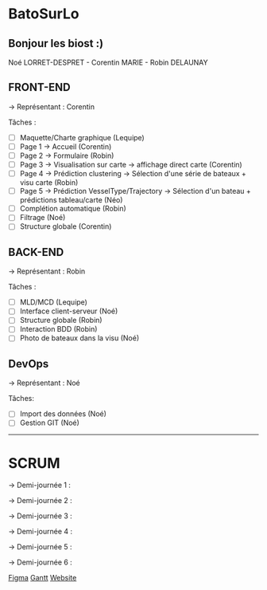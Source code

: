 # BatoSurLo
## Bonjour les biost :)

Noé LORRET-DESPRET - Corentin MARIE - Robin DELAUNAY



## FRONT-END
-> Représentant : Corentin

Tâches :
- [ ] Maquette/Charte graphique (Lequipe)
- [ ] Page 1 -> Accueil (Corentin)
- [ ] Page 2 -> Formulaire (Robin)
- [ ] Page 3 -> Visualisation sur carte -> affichage direct carte (Corentin)
- [ ] Page 4 -> Prédiction clustering -> Sélection d'une série de bateaux + visu carte (Robin)
- [ ] Page 5 -> Prédiction VesselType/Trajectory -> Sélection d'un bateau + prédictions tableau/carte (Néo)
- [ ] Complétion automatique (Robin)
- [ ] Filtrage (Noé)
- [ ] Structure globale (Corentin)

## BACK-END
-> Représentant : Robin

Tâches : 
- [ ] MLD/MCD (Lequipe)
- [ ] Interface client-serveur (Noé)
- [ ] Structure globale (Robin)
- [ ] Interaction BDD (Robin)
- [ ] Photo de bateaux  dans la visu (Noé)
## DevOps
-> Représentant : Noé

Tâches:
- [ ] Import des données (Noé)
- [ ] Gestion GIT (Noé)

___ 

# SCRUM 

-> Demi-journée 1 :

-> Demi-journée 2 :

-> Demi-journée 3 :

-> Demi-journée 4 :

-> Demi-journée 5 :

-> Demi-journée 6 :


[Figma](https://www.figma.com/design/97ErxytRyoEPj02xYVWRql/Untitled?node-id=0-1&t=kxfiXjo05nDyOnBw-1)
[Gantt]()
[Website](http://etu0623.projets.isen-ouest.info)
